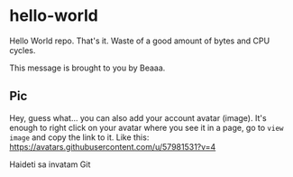 # hello-world

Hello World repo. That's it. Waste of a good amount of bytes and CPU cycles.

This message is brought to you by Beaaa.

## Pic

Hey, guess what... you can also add your account avatar (image). It's enough to right click on your avatar where you see it in a page, go to `view image` and copy the link to it.
Like this:  
https://avatars.githubusercontent.com/u/57981531?v=4


Haideti sa invatam Git 